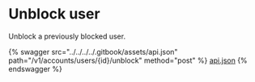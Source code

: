 # Unblock user

Unblock a previously blocked user.

{% swagger src="../../../../.gitbook/assets/api.json" path="/v1/accounts/users/{id}/unblock" method="post" %}
[api.json](../../../../.gitbook/assets/api.json)
{% endswagger %}
